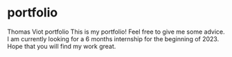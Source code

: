 # portfolio
Thomas Viot portfolio
This is my portfolio! Feel free to give me some advice. I am currently looking for a 6 months internship for the beginning of 2023.
Hope that you will find my work great.  
